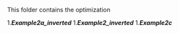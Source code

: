 This folder contains the optimization 

1.***Example2a_inverted***
1.***Example2_inverted***
1.***Example2c***
